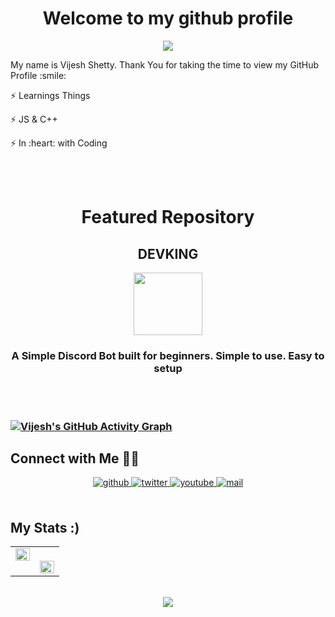 

<h1 align="center"> Welcome to my github profile </h1>
<p align='center'>
   
   <p align='center'> <img src="https://user-images.githubusercontent.com/65854432/131634214-91274d8f-4f2f-4a91-bee8-276f5c3069eb.gif"> </p>

   <p align="left"> My name is Vijesh Shetty. Thank You for taking the time to view my GitHub Profile :smile:  </p>
 
  <p align="left">⚡️  Learnings Things </p>
  <p align="left">⚡️  JS & C++  </p>
  <p align="left">⚡️  In :heart: with Coding</p>
  
  <p align="left"🌎 Eat Sleep Code Repeat </p> 
  <br>
  <br>
  
  <h1 align='center'> Featured Repository </h1>
  <h2 align="center"> DEVKING </h2>
  <p align="center">
 <a href = 'https://github.com/vijeshvs/devking' > <img width = '110px' height = '100px' src="https://res.cloudinary.com/vigneshshettyin/image/upload/v1627137986/vewmodttwyqiz1bp9jgw.png" align= 'center' /></a>
     <h3><p align="center">A Simple Discord Bot built for beginners. Simple to use. Easy to setup </p>
  
</p>
 


<br/>
<br>

[![Vijesh's GitHub Activity Graph](https://activity-graph.herokuapp.com/graph?username=vijeshvs&theme=rogue)](https://github.com/vijeshvs)
<br>

## Connect with Me 🤝🏻
<div align="center">
<a href="https://github.com/vijeshvs" target="_blank">
<img src=https://img.shields.io/badge/github-%2324292e.svg?&style=for-the-badge&logo=github&logoColor=white alt=github style="margin-bottom: 5px;" />
</a>
<a href="https://twitter.com/vijeshsshetty" target="_blank">
<img src=https://img.shields.io/badge/twitter-%2300acee.svg?&style=for-the-badge&logo=twitter&logoColor=white alt=twitter style="margin-bottom: 5px;" />
</a>
<a href="https://bit.ly/vijeshshetty_yt" target="_blank">
<img src=https://img.shields.io/badge/youtube-%23EE4831.svg?&style=for-the-badge&logo=youtube&logoColor=white alt=youtube style="margin-bottom: 5px;" />
</a>
<a href="mailto:vijeshsshetty@gmail.com" target="_blank">
<img src=https://img.shields.io/badge/Gmail-D14836?style=for-the-badge&logo=gmail&logoColor=white alt=mail style="margin-bottom: 5px;" />
</a>  
</div>  
<br>

## My Stats :) 

<table><tr><td valign="top" width="50%">

<img src="https://github-readme-stats.vercel.app/api?username=vijeshvs&show_icons=true&count_private=true&hide_border=true" align="left" style="width: 100%" />

</td><td valign="top" width="50%">
   
   <br>

<img src="https://github-readme-stats.vercel.app/api/top-langs/?username=vijeshvs&hide_border=true&layout=compact" align="left" style="width: 100%" />

</td></tr></table>


<br/>
<div align="center">
<img src="https://komarev.com/ghpvc/?username=vijeshvs&label=PROFILE+VIEWS&color=brightgreen&style=flat-square" align="center" />
</div>


<br/>

